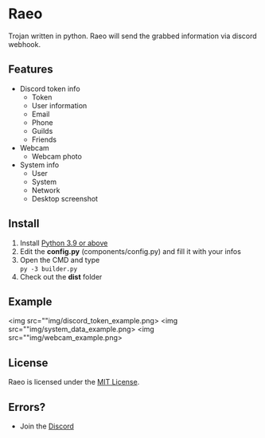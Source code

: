 # Raeo

Trojan written in python. Raeo will send the grabbed information via discord webhook.

## Features
- Discord token info
    - Token
    - User information
    - Email
    - Phone
    - Guilds
    - Friends
- Webcam
    - Webcam photo
- System info
    - User
    - System
    - Network
    - Desktop screenshot


## Install
1. Install [Python 3.9 or above](https://python.org)
2. Edit the **config.py** (components/config.py) and fill it with your infos
3. Open the CMD and type<br>
`py -3 builder.py`
4. Check out the **dist** folder

## Example

<img src=""img/discord_token_example.png>
<img src=""img/system_data_example.png>
<img src=""img/webcam_example.png>


## License

Raeo is licensed under the <a href="https://mit-license.org/">MIT License</a>.



## Errors?
- Join the [Discord](https://envyre.de)
